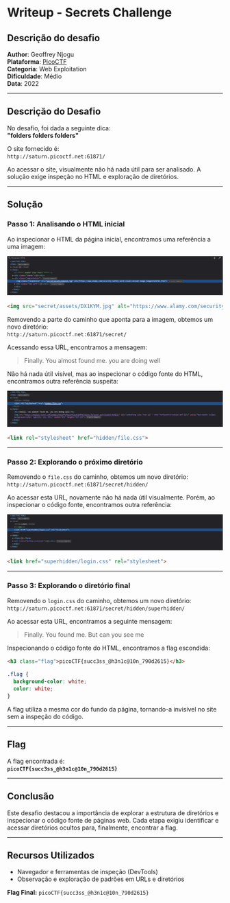 # Writeup - Secrets Challenge

## Descrição do desafio
**Author**: Geoffrey Njogu \
**Plataforma**: [PicoCTF](https://play.picoctf.org/practice/challenge/296?category=1&difficulty=2&page=1) \
**Categoria**: Web Exploitation \
**Dificuldade**: Médio \
**Data**: 2022 


---

## Descrição do Desafio

No desafio, foi dada a seguinte dica:  
**"folders folders folders"**

O site fornecido é:  
`http://saturn.picoctf.net:61871/`

Ao acessar o site, visualmente não há nada útil para ser analisado. A solução exige inspeção no HTML e exploração de diretórios.

---

## Solução

### Passo 1: Analisando o HTML inicial

Ao inspecionar o HTML da página inicial, encontramos uma referência a uma imagem:


![Primeira Imagem](primeira.png)
```html
<img src="secret/assets/DX1KYM.jpg" alt="https://www.alamy.com/security-safety-word-cloud-concept-image-image67649784.html" class="responsive">
```

Removendo a parte do caminho que aponta para a imagem, obtemos um novo diretório:  
`http://saturn.picoctf.net:61871/secret/`

Acessando essa URL, encontramos a mensagem:

> Finally. You almost found me. you are doing well

Não há nada útil visível, mas ao inspecionar o código fonte do HTML, encontramos outra referência suspeita:

![Segunda Imagem](segunda.png)

```html
<link rel="stylesheet" href="hidden/file.css">
```

---

### Passo 2: Explorando o próximo diretório

Removendo o `file.css` do caminho, obtemos um novo diretório:  
`http://saturn.picoctf.net:61871/secret/hidden/`

Ao acessar esta URL, novamente não há nada útil visualmente. Porém, ao inspecionar o código fonte, encontramos outra referência:

![Terceira Imagem](terceira.png)

```html
<link href="superhidden/login.css" rel="stylesheet">
```

---

### Passo 3: Explorando o diretório final

Removendo o `login.css` do caminho, obtemos um novo diretório:  
`http://saturn.picoctf.net:61871/secret/hidden/superhidden/`

Ao acessar esta URL, encontramos a seguinte mensagem:

> Finally. You found me. But can you see me

Inspecionando o código fonte do HTML, encontramos a flag escondida:

```html
<h3 class="flag">picoCTF{succ3ss_@h3n1c@10n_790d2615}</h3>
```

```css
.flag {
  background-color: white;
  color: white;
}
```

A flag utiliza a mesma cor do fundo da página, tornando-a invisível no site sem a inspeção do código.

---

## Flag

A flag encontrada é:  
**`picoCTF{succ3ss_@h3n1c@10n_790d2615}`**

---

## Conclusão

Este desafio destacou a importância de explorar a estrutura de diretórios e inspecionar o código fonte de páginas web. Cada etapa exigiu identificar e acessar diretórios ocultos para, finalmente, encontrar a flag.

---

## Recursos Utilizados

- Navegador e ferramentas de inspeção (DevTools)
- Observação e exploração de padrões em URLs e diretórios

**Flag Final:** `picoCTF{succ3ss_@h3n1c@10n_790d2615}`
